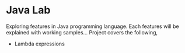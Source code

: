 Java Lab
=======

Exploring features in Java programming language. Each features will be explained with working samples...
Project covers the following,
* Lambda expressions